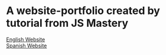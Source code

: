 # A website-portfolio created by tutorial from JS Mastery

[English Website](annabaranova.com) <br/> <n/> <span/>
[Spanish Website](annabaranova.eu)
